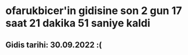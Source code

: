 # ofarukbicer'in gidisine son 2 gun 17 saat 21 dakika 51 saniye kaldi

## Gidis tarihi: 30.09.2022 :(